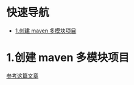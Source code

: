 #  
#  快速导航
* [1.创建 maven 多模块项目](#_1创建-maven-多模块项目) 

# 1.创建 maven 多模块项目
  [参考这篇文章](https://www.cnblogs.com/yaowen/p/9553368.html)
